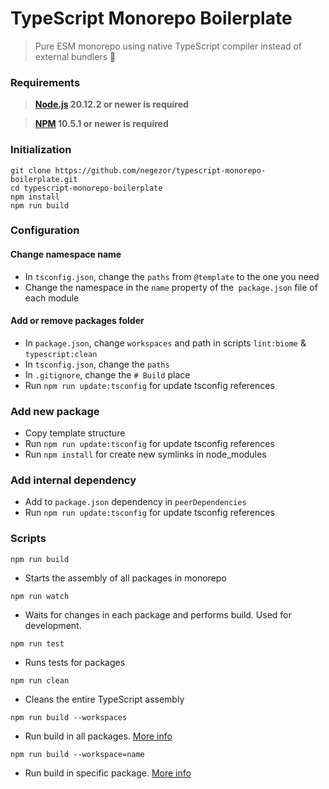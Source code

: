 # TypeScript Monorepo Boilerplate
> Pure ESM monorepo using native TypeScript compiler instead of external bundlers 🌟

### Requirements
> **[Node.js](https://nodejs.org/) 20.12.2 or newer is required**

> **[NPM](http://npm.im/npm) 10.5.1 or newer is required**

### Initialization
```
git clone https://github.com/negezor/typescript-monorepo-boilerplate.git
cd typescript-monorepo-boilerplate
npm install
npm run build
```

### Configuration
#### Change namespace name
- In `tsconfig.json`, change the `paths` from `@template` to the one you need
- Change the namespace in the `name` property of the` package.json` file of each module

#### Add or remove packages folder
- In `package.json`, change `workspaces` and path in scripts `lint:biome` & `typescript:clean`
- In `tsconfig.json`, change the `paths`
- In `.gitignore`, change the `# Build` place
- Run `npm run update:tsconfig` for update tsconfig references

### Add new package
- Copy template structure
- Run `npm run update:tsconfig` for update tsconfig references
- Run `npm install` for create new symlinks in node_modules

### Add internal dependency
- Add to `package.json` dependency in `peerDependencies`
- Run `npm run update:tsconfig` for update tsconfig references

### Scripts

`npm run build`
- Starts the assembly of all packages in monorepo

`npm run watch`
- Waits for changes in each package and performs build. Used for development.

`npm run test`
- Runs tests for packages

`npm run clean`
- Cleans the entire TypeScript assembly

`npm run build --workspaces`
- Run build in all packages. [More info](https://docs.npmjs.com/cli/v8/using-npm/workspaces)

`npm run build --workspace=name`
- Run build in specific package. [More info](https://docs.npmjs.com/cli/v8/using-npm/workspaces)
